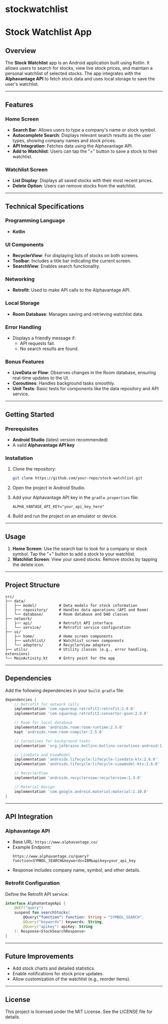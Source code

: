# stockwatchlist
# Stock Watchlist App

## Overview

The **Stock Watchlist** app is an Android application built using Kotlin. It allows users to search for stocks, view live stock prices, and maintain a personal watchlist of selected stocks. The app integrates with the **Alphavantage API** to fetch stock data and uses local storage to save the user's watchlist.

---

## Features

### Home Screen
- **Search Bar**: Allows users to type a company's name or stock symbol.
- **Autocomplete Search**: Displays relevant search results as the user types, showing company names and stock prices.
- **API Integration**: Fetches data using the Alphavantage API.
- **Add to Watchlist**: Users can tap the "+" button to save a stock to their watchlist.

### Watchlist Screen
- **List Display**: Displays all saved stocks with their most recent prices.
- **Delete Option**: Users can remove stocks from the watchlist.

---

## Technical Specifications

### Programming Language
- **Kotlin**

### UI Components
- **RecyclerView**: For displaying lists of stocks on both screens.
- **Toolbar**: Includes a title bar indicating the current screen.
- **SearchView**: Enables search functionality.

### Networking
- **Retrofit**: Used to make API calls to the Alphavantage API.

### Local Storage
- **Room Database**: Manages saving and retrieving watchlist data.

### Error Handling
- Displays a friendly message if:
  - API requests fail.
  - No search results are found.

### Bonus Features
- **LiveData or Flow**: Observes changes in the Room database, ensuring real-time updates to the UI.
- **Coroutines**: Handles background tasks smoothly.
- **Unit Tests**: Basic tests for components like the data repository and API service.

---

## Getting Started

### Prerequisites
- **Android Studio** (latest version recommended)
- A valid **Alphavantage API key**

### Installation
1. Clone the repository:
   ```bash
   git clone https://github.com/your-repo/stock-watchlist.git
   ```
2. Open the project in Android Studio.
3. Add your Alphavantage API key in the `gradle.properties` file:
   ```properties
   ALPHA_VANTAGE_API_KEY="your_api_key_here"
   ```

4. Build and run the project on an emulator or device.

---

## Usage

1. **Home Screen**: Use the search bar to look for a company or stock symbol. Tap the "+" button to add a stock to your watchlist.
2. **Watchlist Screen**: View your saved stocks. Remove stocks by tapping the delete icon.

---

## Project Structure

```plaintext
src/
├── data/
│   ├── model/          # Data models for stock information
│   ├── repository/     # Handles data operations (API and Room)
│   └── database/       # Room database and DAO classes
├── network/
│   ├── api/            # Retrofit API interface
│   └── service/        # Retrofit service configuration
├── ui/
│   ├── home/           # Home screen components
│   ├── watchlist/      # Watchlist screen components
│   └── adapters/       # RecyclerView adapters
├── utils/              # Utility classes (e.g., error handling, extensions)
└── MainActivity.kt     # Entry point for the app
```

---

## Dependencies

Add the following dependencies in your `build.gradle` file:

```gradle
dependencies {
    // Retrofit for network calls
    implementation 'com.squareup.retrofit2:retrofit:2.9.0'
    implementation 'com.squareup.retrofit2:converter-gson:2.9.0'

    // Room for local database
    implementation 'androidx.room:room-runtime:2.5.0'
    kapt 'androidx.room:room-compiler:2.5.0'

    // Coroutines for background tasks
    implementation 'org.jetbrains.kotlinx:kotlinx-coroutines-android:1.6.0'

    // LiveData and ViewModel
    implementation 'androidx.lifecycle:lifecycle-livedata-ktx:2.6.0'
    implementation 'androidx.lifecycle:lifecycle-viewmodel-ktx:2.6.0'

    // RecyclerView
    implementation 'androidx.recyclerview:recyclerview:1.3.0'

    // Material Design
    implementation 'com.google.android.material:material:1.10.0'
}
```

---

## API Integration

### Alphavantage API
- Base URL: `https://www.alphavantage.co/`
- Example Endpoint:
  ```plaintext
  https://www.alphavantage.co/query?function=SYMBOL_SEARCH&keywords=IBM&apikey=your_api_key
  ```
- Response includes company name, symbol, and other details.

### Retrofit Configuration
Define the Retrofit API service:

```kotlin
interface AlphaVantageApi {
    @GET("query")
    suspend fun searchStocks(
        @Query("function") function: String = "SYMBOL_SEARCH",
        @Query("keywords") keywords: String,
        @Query("apikey") apiKey: String
    ): Response<StockSearchResponse>
}
```

---

## Future Improvements
- Add stock charts and detailed statistics.
- Enable notifications for stock price updates.
- Allow customization of the watchlist (e.g., reorder items).

---

## License
This project is licensed under the MIT License. See the LICENSE file for details.
